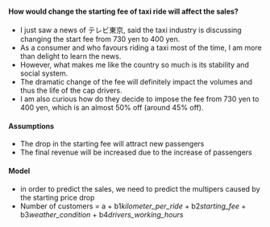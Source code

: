 #### How would change the starting fee of taxi ride will affect the sales?
- I just saw a news of テレビ東京, said the taxi industry is discussing changing the start fee from 730 yen to 400 yen.
- As a consumer and who favours riding a taxi most of the time, I am more than delight to learn the news.
- However, what makes me like the country so much is its stability and social system.
- The dramatic change of the fee will definitely impact the volumes and thus the life of the cap drivers.
- I am also curious how do they decide to impose the fee from 730 yen to 400 yen, which is an almost 50% off (around 45% off).

#### Assumptions
- The drop in the starting fee will attract new passengers
- The final revenue will be increased due to the increase of passengers

#### Model
- in order to predict the sales, we need to predict the multipers caused by the starting price drop
- Number of customers = a + b1*kilometer_per_ride* + b2*starting_fee* + b3*weather_condition* + b4*drivers_working_hours*
